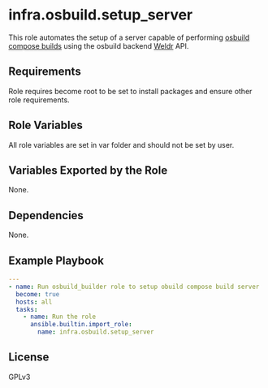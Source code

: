 # infra.osbuild.setup_server

This role automates the setup of a server capable of performing [osbuild](https://www.osbuild.org/)
[compose builds](https://www.osbuild.org/guides/user-guide/user-guide.html)
using the osbuild backend [Weldr](https://weldr.io/) API.

## Requirements

Role requires become root to be set to install packages and ensure other role requirements.

## Role Variables

All role variables are set in var folder and should not be set by user.

## Variables Exported by the Role

None.

## Dependencies

None.

## Example Playbook

```yaml
---
- name: Run osbuild_builder role to setup obuild compose build server
  become: true
  hosts: all
  tasks:
    - name: Run the role
      ansible.builtin.import_role:
        name: infra.osbuild.setup_server
```

## License

GPLv3

